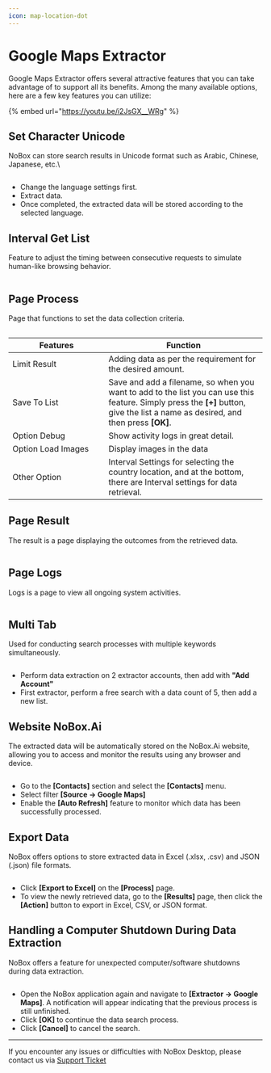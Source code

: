 ```yaml
---
icon: map-location-dot
---
```


# Google Maps Extractor

Google Maps Extractor offers several attractive features that you can take advantage of to support all its benefits. Among the many available options, here are a few key features you can utilize:

{% embed url="https://youtu.be/i2JsGX__WRg" %}

## **Set Character Unicode**

NoBox can store search results in Unicode format such as Arabic, Chinese, Japanese, etc.\


<figure><img src="../../.gitbook/assets/Unicode.png" alt=""><figcaption></figcaption></figure>

* Change the language settings first.
* Extract data.
* Once completed, the extracted data will be stored according to the selected language.

## **Interval Get List**

Feature to adjust the timing between consecutive requests to simulate human-like browsing behavior.

<figure><img src="../../.gitbook/assets/Interval (1).png" alt=""><figcaption></figcaption></figure>

## **Page Process**

Page that functions to set the data collection criteria.

<figure><img src="../../.gitbook/assets/Page Process.png" alt=""><figcaption></figcaption></figure>

<table><thead><tr><th width="174.60003662109375">Features</th><th>Function</th></tr></thead><tbody><tr><td>Limit Result</td><td>Adding data as per the requirement for the desired amount.</td></tr><tr><td>Save To List</td><td>Save and add a filename, so when you want to add to the list you can use this feature. Simply press the <strong>[+]</strong> button, give the list a name as desired, and then press <strong>[OK]</strong>.</td></tr><tr><td>Option Debug </td><td>Show activity logs in great detail.</td></tr><tr><td>Option Load Images</td><td>Display images in the data</td></tr><tr><td>Other Option</td><td>Interval Settings for selecting the country location, and at the bottom, there are Interval settings for data retrieval.</td></tr></tbody></table>

## **Page Result**

The result is a page displaying the outcomes from the retrieved data.

<figure><img src="../../.gitbook/assets/Page Result.png" alt=""><figcaption></figcaption></figure>

## **Page Logs**

Logs is a page to view all ongoing system activities.

<figure><img src="../../.gitbook/assets/Page Logs.png" alt=""><figcaption></figcaption></figure>

## **Multi Tab**

Used for conducting search processes with multiple keywords simultaneously.

<figure><img src="../../.gitbook/assets/Multi Tab.png" alt=""><figcaption></figcaption></figure>

* Perform data extraction on 2 extractor accounts, then add with **"Add Account"**
* First extractor, perform a free search with a data count of 5, then add a new list.

## **Website NoBox.Ai**

The extracted data will be automatically stored on the NoBox.Ai website, allowing you to access and monitor the results using any browser and device.

<figure><img src="../../.gitbook/assets/Contacts (2).png" alt=""><figcaption></figcaption></figure>

* Go to the **\[Contacts]** section and select the **\[Contacts]** menu.
* Select filter **\[Source -> Google Maps]**
* Enable the **\[Auto Refresh]** feature to monitor which data has been successfully processed.

## **Export Data**

NoBox offers options to store extracted data in Excel (.xlsx, .csv) and JSON (.json) file formats.

<figure><img src="../../.gitbook/assets/Export.png" alt=""><figcaption></figcaption></figure>

* Click **\[Export to Excel]** on the **\[Process]** page.
* To view the newly retrieved data, go to the **\[Results]** page, then click the **\[Action]** button to export in Excel, CSV, or JSON format.

## **Handling a Computer Shutdown During Data Extraction**

NoBox offers a feature for unexpected computer/software shutdowns during data extraction.

<figure><img src="../../.gitbook/assets/Komputer mati (1).png" alt=""><figcaption></figcaption></figure>

* Open the NoBox application again and navigate to **\[Extractor -> Google Maps]**. A notification will appear indicating that the previous process is still unfinished.
* Click **\[OK]** to continue the data search process.
* Click **\[Cancel]** to cancel the search.

***

If you encounter any issues or difficulties with NoBox Desktop, please contact us via [Support Ticket](https://crm.nobox.ai/clients/tickets)
